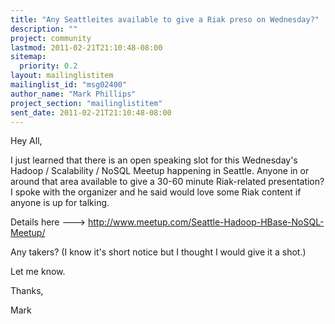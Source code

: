 ```yaml
---
title: "Any Seattleites available to give a Riak preso on Wednesday?"
description: ""
project: community
lastmod: 2011-02-21T21:10:48-08:00
sitemap:
  priority: 0.2
layout: mailinglistitem
mailinglist_id: "msg02400"
author_name: "Mark Phillips"
project_section: "mailinglistitem"
sent_date: 2011-02-21T21:10:48-08:00
---
```



Hey All,

I just learned that there is an open speaking slot for this
Wednesday's Hadoop / Scalability / NoSQL Meetup happening in Seattle.
Anyone in or around that area available to give a 30-60 minute
Riak-related presentation? I spoke with the organizer and he said
would love some Riak content if anyone is up for talking.

Details here ---&gt; http://www.meetup.com/Seattle-Hadoop-HBase-NoSQL-Meetup/

Any takers? (I know it's short notice but I thought I would give it a shot.)

Let me know.

Thanks,

Mark


